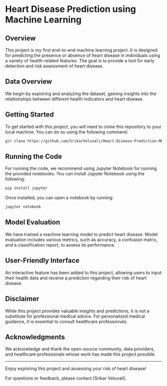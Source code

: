 # Heart Disease Prediction using Machine Learning

## Overview

This project is my first end-to-end machine learning project. It is designed for predicting the presence or absence of heart disease in individuals using a variety of health-related features. The goal is to provide a tool for early detection and risk assessment of heart disease.

## Data Overview

We begin by exploring and analyzing the dataset, gaining insights into the relationships between different health indicators and heart disease.


## Getting Started

To get started with this project, you will need to clone this repository to your local machine. You can do so using the following command:

```bash
git clone https://github.com/SrikarVeluvali/Heart-Disease-Prediction-ML.git

```

## Running the Code

For running the code, we recommend using Jupyter Notebook for running the provided notebooks. You can install Jupyter Notebook using the following:

```bash
pip install jupyter
```

Once installed, you can open a notebook by running:

```bash
jupyter notebook
```

## Model Evaluation

We have trained a machine learning model to predict heart disease. Model evaluation includes various metrics, such as accuracy, a confusion matrix, and a classification report, to assess its performance.

## User-Friendly Interface

An interactive feature has been added to this project, allowing users to input their health data and receive a prediction regarding their risk of heart disease.

## Disclaimer

While this project provides valuable insights and predictions, it is not a substitute for professional medical advice. For personalized medical guidance, it is essential to consult healthcare professionals.

## Acknowledgments

We acknowledge and thank the open-source community, data providers, and healthcare professionals whose work has made this project possible.

---

Enjoy exploring this project and assessing your risk of heart disease!

For questions or feedback, please contact [Srikar Veluvali].
```
